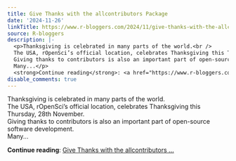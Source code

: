 ```yaml
---
title: Give Thanks with the allcontributors Package
date: '2024-11-26'
linkTitle: https://www.r-bloggers.com/2024/11/give-thanks-with-the-allcontributors-package/
source: R-bloggers
description: |-
  <p>Thanksgiving is celebrated in many parts of the world.<br />
  The USA, rOpenSci’s official location, celebrates Thanksgiving this Thursday, 28th November.<br />
  Giving thanks to contributors is also an important part of open-source software development.<br />
  Many...</p>
  <strong>Continue reading</strong>: <a href="https://www.r-bloggers.com/2024/11/give-thanks-with-the-allcontributors-package/">Give Thanks with the allcontributors ...
disable_comments: true
---
```

<p>Thanksgiving is celebrated in many parts of the world.<br />
The USA, rOpenSci’s official location, celebrates Thanksgiving this Thursday, 28th November.<br />
Giving thanks to contributors is also an important part of open-source software development.<br />
Many...</p>
<strong>Continue reading</strong>: <a href="https://www.r-bloggers.com/2024/11/give-thanks-with-the-allcontributors-package/">Give Thanks with the allcontributors ...
